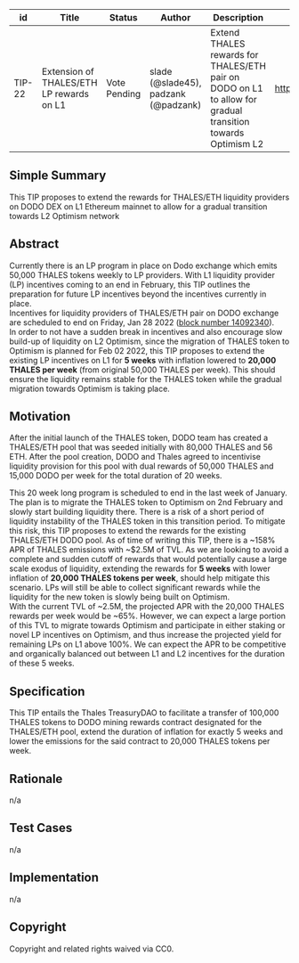 | id | Title | Status | Author | Description | Discussions to | Created |
| ----------- | ----------- | ----------- | ----------- | ----------- | ----------- | ----------- |
| TIP-22 | Extension of THALES/ETH LP rewards on L1 | Vote Pending | slade (@slade45), padzank (@padzank)| Extend THALES rewards for THALES/ETH pair on DODO on L1 to allow for gradual transition towards Optimism L2 | https://discord.gg/rPpPcMXSeU | 2022-01-18
 
## Simple Summary
 
This TIP proposes to extend the rewards for THALES/ETH liquidity providers on DODO DEX on L1 Ethereum mainnet to allow for a gradual transition towards L2 Optimism network
 
## Abstract
 
Currently there is an LP program in place on Dodo exchange which emits 50,000 THALES tokens weekly to LP providers. With L1 liquidity provider (LP) incentives coming to an end in February, this TIP outlines the preparation for future LP incentives beyond the incentives currently in place.  
Incentives for liquidity providers of THALES/ETH pair on DODO exchange are scheduled to end on Friday, Jan 28 2022 ([block number 14092340](https://etherscan.io/block/countdown/14092340)).  
In order to not have a sudden break in incentives and also encourage slow build-up of liquidity on L2 Optimism, since the migration of THALES token to Optimism is planned for Feb 02 2022, this TIP proposes to extend the existing LP incentives on L1 for **5 weeks** with inflation lowered to **20,000 THALES per week** (from original 50,000 THALES per week). This should ensure the liquidity remains stable for the THALES token while the gradual migration towards Optimism is taking place.

## Motivation
 
After the initial launch of the THALES token, DODO team has created a THALES/ETH pool that was seeded initially with 80,000 THALES and 56 ETH. After the pool creation, DODO and Thales agreed to incentivise liquidity provision for this pool with dual rewards of 50,000 THALES and 15,000 DODO per week for the total duration of 20 weeks. 

This 20 week long program is scheduled to end in the last week of January. The plan is to migrate the THALES token to Optimism on 2nd February and slowly start building liquidity there. There is a risk of a short period of liquidity instability of the THALES token in this transition period. To mitigate this risk, this TIP proposes to extend the rewards for the existing THALES/ETH DODO pool. As of time of writing this TIP, there is a ~158% APR of THALES emissions with ~$2.5M of TVL. As we are looking to avoid a complete and sudden cutoff of rewards that would potentially cause a large scale exodus of liquidity, extending the rewards for **5 weeks** with lower inflation of **20,000 THALES tokens per week**, should help mitigate this scenario. LPs will still be able to collect significant rewards while the liquidity for the new token is slowly being built on Optimism.  
With the current TVL of ~2.5M, the projected APR with the 20,000 THALES rewards per week would be ~65%. However, we can expect a large portion of this TVL to migrate towards Optimism and participate in either staking or novel LP incentives on Optimism, and thus increase the projected yield for remaining LPs on L1 above 100%. We can expect the APR to be competitive and organically balanced out between L1 and L2 incentives for the duration of these 5 weeks.  

## Specification
 
 This TIP entails the Thales TreasuryDAO to facilitate a transfer of 100,000 THALES tokens to DODO mining rewards contract designated for the THALES/ETH pool, extend the duration of inflation for exactly 5 weeks and lower the emissions for the said contract to 20,000 THALES tokens per week.
 
## Rationale
 
n/a
 
## Test Cases
 
n/a
 
## Implementation
 
n/a
 
## Copyright
 
Copyright and related rights waived via CC0.